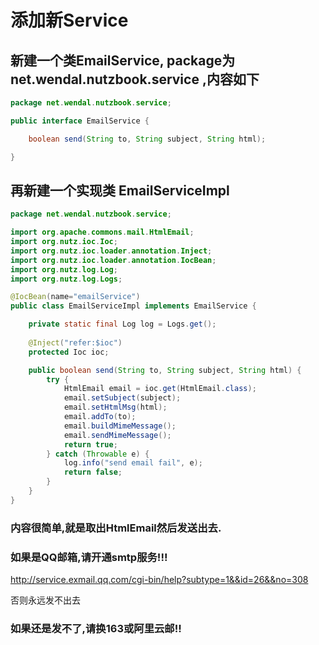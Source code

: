 # 添加新Service

## 新建一个类EmailService, package为net.wendal.nutzbook.service ,内容如下

```java
package net.wendal.nutzbook.service;

public interface EmailService {

	boolean send(String to, String subject, String html);

}
```

## 再新建一个实现类 EmailServiceImpl

```java
package net.wendal.nutzbook.service;

import org.apache.commons.mail.HtmlEmail;
import org.nutz.ioc.Ioc;
import org.nutz.ioc.loader.annotation.Inject;
import org.nutz.ioc.loader.annotation.IocBean;
import org.nutz.log.Log;
import org.nutz.log.Logs;

@IocBean(name="emailService")
public class EmailServiceImpl implements EmailService {

	private static final Log log = Logs.get();
	
	@Inject("refer:$ioc")
	protected Ioc ioc;

	public boolean send(String to, String subject, String html) {
		try {
			HtmlEmail email = ioc.get(HtmlEmail.class);
			email.setSubject(subject);
			email.setHtmlMsg(html);
			email.addTo(to);
			email.buildMimeMessage();
			email.sendMimeMessage();
			return true;
		} catch (Throwable e) {
			log.info("send email fail", e);
			return false;
		}
	}
}

```

### 内容很简单,就是取出HtmlEmail然后发送出去.

### 如果是QQ邮箱,请开通smtp服务!!!

http://service.exmail.qq.com/cgi-bin/help?subtype=1&&id=26&&no=308

否则永远发不出去

### 如果还是发不了,请换163或阿里云邮!!